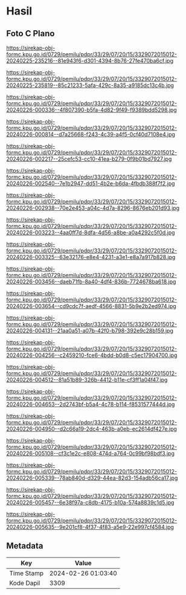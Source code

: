 # Hasil

## Foto C Plano

https://sirekap-obj-formc.kpu.go.id/0729/pemilu/pdpr/33/29/07/20/15/3329072015012-20240225-235216--81e943f6-d301-4394-8b76-27fe470ba6cf.jpg

https://sirekap-obj-formc.kpu.go.id/0729/pemilu/pdpr/33/29/07/20/15/3329072015012-20240225-235819--85c21233-5afa-429c-8a35-a9185dc13c4b.jpg

https://sirekap-obj-formc.kpu.go.id/0729/pemilu/pdpr/33/29/07/20/15/3329072015012-20240226-000336--4f807390-b5fa-4d82-9f49-f9389bdd5298.jpg

https://sirekap-obj-formc.kpu.go.id/0729/pemilu/pdpr/33/29/07/20/15/3329072015012-20240226-000814--d7a25668-f243-4c39-a4f5-0cf40d7108e4.jpg

https://sirekap-obj-formc.kpu.go.id/0729/pemilu/pdpr/33/29/07/20/15/3329072015012-20240226-002217--25cefc53-cc10-41ea-b279-0f9b01bd7927.jpg

https://sirekap-obj-formc.kpu.go.id/0729/pemilu/pdpr/33/29/07/20/15/3329072015012-20240226-002540--7e1b2947-dd51-4b2e-b6da-4fbdb388f7f2.jpg

https://sirekap-obj-formc.kpu.go.id/0729/pemilu/pdpr/33/29/07/20/15/3329072015012-20240226-002938--70e2e453-a04c-4d7a-8296-8676eb201d93.jpg

https://sirekap-obj-formc.kpu.go.id/0729/pemilu/pdpr/33/29/07/20/15/3329072015012-20240226-003223--4aa0ff7d-8dfa-4d56-a8be-a0a4292c5f0d.jpg

https://sirekap-obj-formc.kpu.go.id/0729/pemilu/pdpr/33/29/07/20/15/3329072015012-20240226-003325--63e32176-e8e4-4231-a3e1-e8a7a917b828.jpg

https://sirekap-obj-formc.kpu.go.id/0729/pemilu/pdpr/33/29/07/20/15/3329072015012-20240226-003456--daeb71fb-8a40-4df4-836b-7724678ba618.jpg

https://sirekap-obj-formc.kpu.go.id/0729/pemilu/pdpr/33/29/07/20/15/3329072015012-20240226-003654--cd9cdc7f-aedf-4566-8831-5b9e2b2ed974.jpg

https://sirekap-obj-formc.kpu.go.id/0729/pemilu/pdpr/33/29/07/20/15/3329072015012-20240226-004131--21aa0a51-a07b-42f0-b798-392e9c28b159.jpg

https://sirekap-obj-formc.kpu.go.id/0729/pemilu/pdpr/33/29/07/20/15/3329072015012-20240226-004256--c2459210-fce6-4bdd-b0d8-c5ec17904700.jpg

https://sirekap-obj-formc.kpu.go.id/0729/pemilu/pdpr/33/29/07/20/15/3329072015012-20240226-004512--81a51b89-326b-4412-b11e-cf3ff1a04f47.jpg

https://sirekap-obj-formc.kpu.go.id/0729/pemilu/pdpr/33/29/07/20/15/3329072015012-20240226-004653--2d2743bf-b5a4-4c78-b114-f8531577444d.jpg

https://sirekap-obj-formc.kpu.go.id/0729/pemilu/pdpr/33/29/07/20/15/3329072015012-20240226-004950--d2c66a19-2dc4-463b-a0eb-ec2614df427e.jpg

https://sirekap-obj-formc.kpu.go.id/0729/pemilu/pdpr/33/29/07/20/15/3329072015012-20240226-005108--cf3c1e2c-e808-474d-a764-0c99bf98bdf3.jpg

https://sirekap-obj-formc.kpu.go.id/0729/pemilu/pdpr/33/29/07/20/15/3329072015012-20240226-005339--78ab840d-d329-44ea-82d3-154adb56ca17.jpg

https://sirekap-obj-formc.kpu.go.id/0729/pemilu/pdpr/33/29/07/20/15/3329072015012-20240226-005457--6e38f97a-c8db-4175-b10a-574a8839c1d5.jpg

https://sirekap-obj-formc.kpu.go.id/0729/pemilu/pdpr/33/29/07/20/15/3329072015012-20240226-005635--9e201cf8-4f37-4f83-a5e9-22e997cf4584.jpg


## Metadata

| Key        | Value               |
| ---------- | ------------------- |
| Time Stamp | 2024-02-26 01:03:40 |
| Kode Dapil | 3309                |




